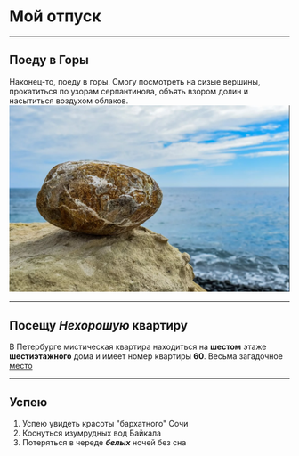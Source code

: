 # Мой отпуск

---

## Поеду в **Горы**
Наконец-то, поеду в горы. Смогу посмотреть на сизые вершины, прокатиться по узорам серпантинова, объять взором долин и насытиться воздухом облаков.
![](stone.jpg)

---
## Посещу **_Нехорошую_ квартиру**

В Петербурге мистическая квартира находиться на **шестом** этаже **шестиэтажного** дома и имеет номер квартиры **60**. Весьма загадочное [место](https://yandex.ru/maps/-/CCUJZIcN1A)

---
## Успею

1. Успею увидеть красоты "бархатного" Сочи
2. Коснуться изумрудных вод Байкала
3. Потеряться в череде **_белых_** ночей без сна